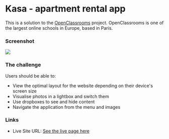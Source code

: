 # Kasa - apartment rental app

This is a solution to the [OpenClassrooms](https://openclassrooms.com/) project. OpenClassrooms is one of the largest online schools in Europe, based in Paris.

### Screenshot

![](/images/screenshot.png)

### The challenge

Users should be able to:

- View the optimal layout for the website depending on their device's screen size
- Visualise photos in a lightbox and switch them
- Use dropboxes to see and hide content
- Navigate the application from the menu and images

### Links

- Live Site URL: [See the live page here](https://kasia307584.github.io/kasa-apartment-rental-app/)

